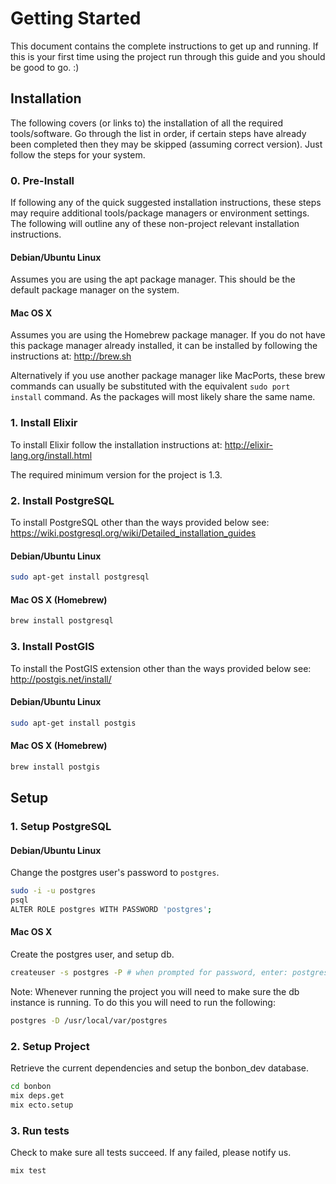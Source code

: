 Getting Started
===============

This document contains the complete instructions to get up and running. If this is your first time using the project run through this guide and you should be good to go. :)

Installation
------------

The following covers (or links to) the installation of all the required tools/software. Go through the list in order, if certain steps have already been completed then they may be skipped (assuming correct version). Just follow the steps for your system.

### 0. Pre-Install

If following any of the quick suggested installation instructions, these steps may require additional tools/package managers or environment settings. The following will outline any of these non-project relevant installation instructions.

#### Debian/Ubuntu Linux

Assumes you are using the apt package manager. This should be the default package manager on the system.

#### Mac OS X

Assumes you are using the Homebrew package manager. If you do not have this package manager already installed, it can be installed by following the instructions at: http://brew.sh

Alternatively if you use another package manager like MacPorts, these brew commands can usually be substituted with the equivalent `sudo port install` command. As the packages will most likely share the same name.

### 1. Install Elixir

To install Elixir follow the installation instructions at: http://elixir-lang.org/install.html

The required minimum version for the project is 1.3.

### 2. Install PostgreSQL

To install PostgreSQL other than the ways provided below see: https://wiki.postgresql.org/wiki/Detailed_installation_guides

#### Debian/Ubuntu Linux

```bash
sudo apt-get install postgresql
```

#### Mac OS X (Homebrew)

```bash
brew install postgresql
```


### 3. Install PostGIS

To install the PostGIS extension other than the ways provided below see: http://postgis.net/install/

#### Debian/Ubuntu Linux

```bash
sudo apt-get install postgis
```

#### Mac OS X (Homebrew)

```bash
brew install postgis
```

Setup
-----

### 1. Setup PostgreSQL

#### Debian/Ubuntu Linux

Change the postgres user's password to `postgres`.

```bash
sudo -i -u postgres
psql
ALTER ROLE postgres WITH PASSWORD 'postgres';
```

#### Mac OS X

Create the postgres user, and setup db.

```bash
createuser -s postgres -P # when prompted for password, enter: postgres
```

Note: Whenever running the project you will need to make sure the db instance is running. To do this you will need to run the following:

```bash
postgres -D /usr/local/var/postgres
```

### 2. Setup Project

Retrieve the current dependencies and setup the bonbon_dev database.

```bash
cd bonbon
mix deps.get
mix ecto.setup
```

### 3. Run tests

Check to make sure all tests succeed. If any failed, please notify us.

```bash
mix test
```
